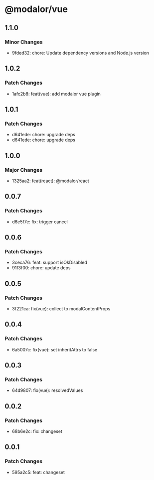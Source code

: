 # @modalor/vue

## 1.1.0

### Minor Changes

- 9fded32: chore: Update dependency versions and Node.js version

## 1.0.2

### Patch Changes

- 1afc2b8: feat(vue): add modalor vue plugin

## 1.0.1

### Patch Changes

- d641ede: chore: upgrade deps
- d641ede: chore: upgrade deps

## 1.0.0

### Major Changes

- 1325aa2: feat(react): @modalor/react

## 0.0.7

### Patch Changes

- d6e5f7e: fix: trigger cancel

## 0.0.6

### Patch Changes

- 3ceca76: feat: support isOkDisabled
- 91f3f00: chore: update deps

## 0.0.5

### Patch Changes

- 3f221ca: fix(vue): collect to modalContentProps

## 0.0.4

### Patch Changes

- 6a5007c: fix(vue): set inheritAttrs to false

## 0.0.3

### Patch Changes

- 64d9807: fix(vue): resolvedValues

## 0.0.2

### Patch Changes

- 68b6e2c: fix: changeset

## 0.0.1

### Patch Changes

- 595a2c5: feat: changeset
